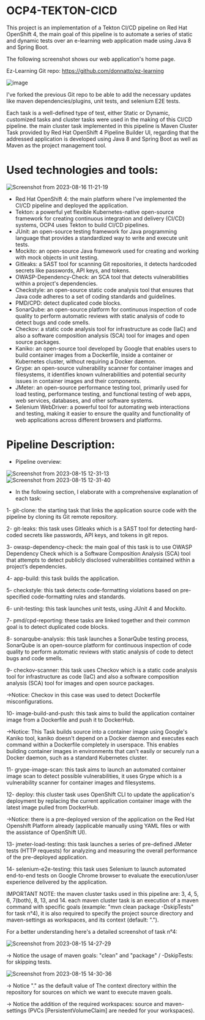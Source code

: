 # OCP4-TEKTON-CICD
This project is an implementation of a Tekton CI/CD pipeline on Red Hat OpenShift 4, the main goal of this pipeline is to automate a series of static and dynamic tests over an e-learning web application made using Java 8 and Spring Boot.

The following screenshot shows our web application's home page.

Ez-Learning Git repo: https://github.com/donnatto/ez-learning

![image](https://github.com/azamd/Automated-Testing-OCP4-CICD/assets/47691398/1a47bd13-45d1-4823-a59d-cb255373157a)

I've forked the previous Git repo to be able to add the necessary updates like maven dependencies/plugins, unit tests, and selenium E2E tests.

Each task is a well-defined type of test, either Static or Dynamic, customized tasks and cluster tasks were used in the making of this CI/CD pipeline.
the main cluster task implemented in this pipeline is Maven Cluster Task provided by Red Hat OpenShift 4 Pipeline Builder UI, regarding that the addressed application is developed using Java 8 and Spring Boot as well as Maven as the project management tool.

# Used technologies and tools:

![Screenshot from 2023-08-16 11-21-19](https://github.com/azamd/OCP4-TKN-CICD/assets/47691398/5f0d73da-f018-477a-b907-c3eeb331487a)

- Red Hat OpenShift 4: the main platform where I've implemented the CI/CD pipeline and deployed the application.
- Tekton: a powerful yet flexible Kubernetes-native open-source framework for creating continuous integration and delivery (CI/CD) systems, OCP4 uses Tekton to build CI/CD pipelines.
- JUnit: an open-source testing framework for Java programming language that provides a standardized way to write and execute unit tests.
- Mockito: an open-source Java framework used for creating and working with mock objects in unit testing.
- Gitleaks: a SAST tool for scanning Git repositories, it detects hardcoded secrets like passwords, API keys, and tokens.
- OWASP-Dependency-Check: an SCA tool that detects vulnerabilities within a project's dependencies.
- Checkstyle: an open-source static code analysis tool that ensures that Java code adheres to a set of coding standards and guidelines.
- PMD/CPD: detect duplicated code blocks.
- SonarQube: an open-source platform for continuous inspection of code quality to perform automatic reviews with static analysis of code to detect bugs and code smells.
- Checkov: a static code analysis tool for infrastructure as code (IaC) and also a software composition analysis (SCA) tool for images and open source packages.
- Kaniko: an open-source tool developed by Google that enables users to build container images from a Dockerfile, inside a container or Kubernetes cluster, without requiring a Docker daemon.
- Grype: an open-source vulnerability scanner for container images and filesystems, it identifies known vulnerabilities and potential security issues in container images and their components.
- JMeter: an open-source performance testing tool, primarily used for load testing, performance testing, and functional testing of web apps, web services, databases, and other software systems.
- Selenium WebDriver: a powerful tool for automating web interactions and testing, making it easier to ensure the quality and functionality of web applications across different browsers and platforms.
  
# Pipeline Description:
- Pipeline overview:

![Screenshot from 2023-08-15 12-31-13](https://github.com/azamd/Automated-Testing-OCP4-CICD/assets/47691398/605d58f9-2ce2-4fd1-a538-ed9317d8f990)
![Screenshot from 2023-08-15 12-31-40](https://github.com/azamd/Automated-Testing-OCP4-CICD/assets/47691398/880c29a7-c1ae-4195-b6f7-c45e0a1e9412)

- In the following section, I elaborate with a comprehensive explanation of each task:

1- git-clone: the starting task that links the application source code with the pipeline by cloning its Git remote repository.

2- git-leaks: this task uses Gitleaks which is a SAST tool for detecting hard-coded secrets like passwords, API keys, and tokens in git repos.

3- owasp-dependency-check: the main goal of this task is to use OWASP Dependency Check which is a Software Composition Analysis (SCA) tool that attempts to detect publicly disclosed vulnerabilities contained within a project’s dependencies.

4- app-build: this task builds the application.

5- checkstyle: this task detects code-formatting violations based on pre-specified code-formatting rules and standards. 

6- unit-testing: this task launches unit tests, using JUnit 4 and Mockito.

7- pmd/cpd-reporting: these tasks are linked together and their common goal is to detect duplicated code blocks.

8- sonarqube-analysis: this task launches a SonarQube testing process, SonarQube is an open-source platform for continuous inspection of code quality to perform automatic reviews with static analysis of code to detect bugs and code smells.

9- checkov-scanner: this task uses Checkov which is a static code analysis tool for infrastructure as code (IaC) and also a software composition analysis (SCA) tool for images and open source packages.

->Notice: Checkov in this case was used to detect Dockerfile misconfigurations.

10- image-build-and-push: this task aims to build the application container image from a Dockerfile and push it to DockerHub.

->Notice: This Task builds source into a container image using Google's Kaniko tool, kaniko doesn't depend on a Docker daemon and executes each command within a Dockerfile completely in userspace. This enables building container images in environments that can't easily or securely run a Docker daemon, such as a standard Kubernetes cluster.

11- grype-image-scan: this task aims to launch an automated container image scan to detect possible vulnerabilities, it uses Grype which is a vulnerability scanner for container images and filesystems.

12- deploy: this cluster task uses OpenShift CLI to update the application's deployment by replacing the current application container image with the latest image pulled from DockerHub.

->Notice: there is a pre-deployed version of the application on the Red Hat Openshift Platform already (applicable manually using YAML files or with the assistance of OpenShift UI).

13- jmeter-load-testing: this task launches a series of pre-defined JMeter tests (HTTP requests) for analyzing and measuring the overall performance of the pre-deployed application.

14- selenium-e2e-testing: this task uses Selenium to launch automated end-to-end tests on Google Chrome browser to evaluate the execution/user experience delivered by the application.

IMPORTANT NOTE: the maven cluster tasks used in this pipeline are: 3, 4, 5, 6, 7(both), 8, 13, and 14. each maven cluster task is an execution of a maven command with specific goals (example: "mvn clean package -DskipTests" for task n°4), it is also required to specify the project source directory and maven-settings as workspaces, and its context (default: "."). 

For a better understanding here's a detailed screenshot of task n°4:

![Screenshot from 2023-08-15 14-27-29](https://github.com/azamd/Automated-Testing-OCP4-CICD/assets/47691398/dfde3525-a850-4ce9-9f47-37fbe5d65971)

-> Notice the usage of maven goals: "clean" and "package" / -DskipTests: for skipping tests.

![Screenshot from 2023-08-15 14-30-36](https://github.com/azamd/Automated-Testing-OCP4-CICD/assets/47691398/48121ede-8963-4c5d-81e9-7833e76994ea)

-> Notice "." as the default value of The context directory within the repository for sources on which we want to execute maven goals.

-> Notice the addition of the required workspaces: source and maven-settings (PVCs [PersistentVolumeClaim] are needed for your workspaces).

